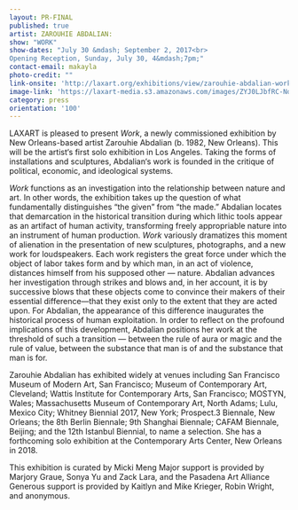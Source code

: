 ```yaml
---
layout: PR-FINAL
published: true
artist: ZAROUHIE ABDALIAN:
show: "WORK"
show-dates: "July 30 &mdash; September 2, 2017<br>
Opening Reception, Sunday, July 30, 4&mdash;7pm;"
contact-email: makayla
photo-credit: ""
link-onsite: 'http://laxart.org/exhibitions/view/zarouhie-abdalian-work/'
image-link: 'https://laxart-media.s3.amazonaws.com/images/ZYJ0LJbfRC-Nq0ATbzOAhQ.jpg'
category: press
orientation: '100'
---
```

LAXART is pleased to present *Work*, a newly commissioned exhibition by New Orleans-based artist Zarouhie Abdalian (b. 1982, New Orleans). This will be the artist&lsquo;s first solo exhibition in Los Angeles. Taking the forms of installations and sculptures, Abdalian&lsquo;s work is founded in the critique of political, economic, and ideological systems.

*Work* functions as an investigation into the relationship between nature and art. In other words, the exhibition takes up the question of what fundamentally distinguishes &ldquo;the given&rdquo; from &ldquo;the made.&rdquo; Abdalian locates that demarcation in the historical transition during which lithic tools appear as an artifact of human activity, transforming freely appropriable nature into an instrument of human production. *Work* variously dramatizes this moment of alienation in the presentation of new sculptures, photographs, and a new work for loudspeakers. Each work registers the great force under which the object of labor takes form and by which man, in an act of violence, distances himself from his supposed other &mdash; nature. Abdalian advances her investigation through strikes and blows and, in her account, it is by successive blows that these objects come to convince their makers of their essential difference&mdash;that they exist only to the extent that they are acted upon. For Abdalian, the appearance of this difference inaugurates the historical process of human exploitation. In order to reflect on the profound implications of this development, Abdalian positions her work at the threshold of such a transition &mdash; between the rule of aura or magic and the rule of value, between the substance that man is of and the substance that man is for.

Zarouhie Abdalian has exhibited widely at venues including San Francisco Museum of Modern Art, San Francisco; Museum of Contemporary Art, Cleveland; Wattis Institute for Contemporary Arts, San Francisco; MOSTYN, Wales; Massachusetts Museum of Contemporary Art, North Adams; Lulu, Mexico City; Whitney Biennial 2017, New York; Prospect.3 Biennale, New Orleans; the 8th Berlin Biennale; 9th Shanghai Biennale; CAFAM Biennale, Beijing; and the 12th Istanbul Biennial, to name a selection. She has a forthcoming solo exhibition at the Contemporary Arts Center, New Orleans in 2018.

This exhibition is curated by Micki Meng
Major support is provided by Marjory Graue, Sonya Yu and Zack Lara, and the Pasadena Art Alliance
Generous support is provided by Kaitlyn and Mike Krieger, Robin Wright, and anonymous.

